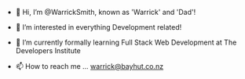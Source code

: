 - 👋 Hi, I’m @WarrickSmith, known as 'Warrick' and 'Dad'!

- 👀 I’m interested in everything Development related!

- 🌱 I’m currently formally learning Full Stack Web Development at The Developers Institute

- 📫 How to reach me ... warrick@bayhut.co.nz
